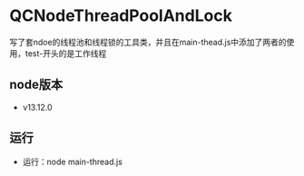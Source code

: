 # QCNodeThreadPoolAndLock
写了套ndoe的线程池和线程锁的工具类，并且在main-thead.js中添加了两者的使用，test-开头的是工作线程

## node版本
* v13.12.0

## 运行
* 运行：node main-thread.js 
